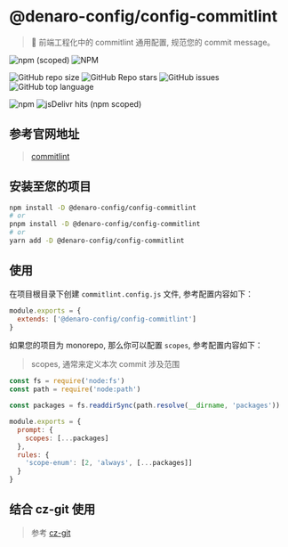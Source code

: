 # @denaro-config/config-commitlint

> :tada: 前端工程化中的 commitlint 通用配置, 规范您的 commit message。

![npm (scoped)](https://img.shields.io/npm/v/%40denaro-config/config-commitlint)
![NPM](https://img.shields.io/npm/l/%40denaro-config%2Fconfig-commitlint)

![GitHub repo size](https://img.shields.io/github/repo-size/denaro-org/frontend-engineering-config)
![GitHub Repo stars](https://img.shields.io/github/stars/denaro-org/frontend-engineering-config)
![GitHub issues](https://img.shields.io/github/issues/denaro-org/frontend-engineering-config)
![GitHub top language](https://img.shields.io/github/languages/top/denaro-org/frontend-engineering-config)

![npm](https://img.shields.io/npm/dw/%40denaro-config/config-commitlint)
![jsDelivr hits (npm scoped)](https://img.shields.io/jsdelivr/npm/hd/%40denaro-config%2Fconfig-commitlint)

## 参考官网地址

> [commitlint](https://commitlint.js.org/#/)

## 安装至您的项目

```bash
npm install -D @denaro-config/config-commitlint
# or
pnpm install -D @denaro-config/config-commitlint
# or
yarn add -D @denaro-config/config-commitlint
```

## 使用

在项目根目录下创建 `commitlint.config.js` 文件, 参考配置内容如下：

```js
module.exports = {
  extends: ['@denaro-config/config-commitlint']
}
```

如果您的项目为 monorepo, 那么你可以配置 `scopes`, 参考配置内容如下：

> scopes, 通常来定义本次 commit 涉及范围

```js
const fs = require('node:fs')
const path = require('node:path')

const packages = fs.readdirSync(path.resolve(__dirname, 'packages'))

module.exports = {
  prompt: {
    scopes: [...packages]
  },
  rules: {
    'scope-enum': [2, 'always', [...packages]]
  }
}
```

## 结合 cz-git 使用

> 参考 [cz-git](../cz-git/README.md)

